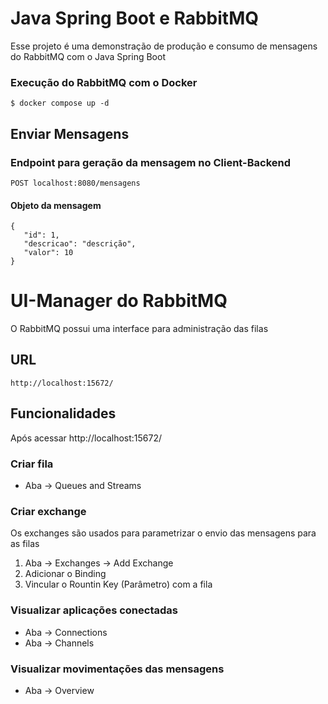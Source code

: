 
# Java Spring Boot e RabbitMQ

Esse projeto é uma demonstração de produção e consumo de mensagens do RabbitMQ com o Java Spring Boot

### Execução do RabbitMQ com o Docker

    $ docker compose up -d

## Enviar Mensagens

### Endpoint para geração da mensagem no Client-Backend

    POST localhost:8080/mensagens

#### Objeto da mensagem

    {
       "id": 1,
       "descricao": "descrição",
       "valor": 10
    }

# UI-Manager do RabbitMQ 
O RabbitMQ possui uma interface para administração das filas
## URL
    http://localhost:15672/

## Funcionalidades
Após acessar http://localhost:15672/

### Criar fila

 - Aba -> Queues and Streams

### Criar exchange 

Os exchanges são usados para parametrizar o envio das mensagens para as filas

 1. Aba -> Exchanges -> Add Exchange 
 2. Adicionar o Binding
 3. Vincular o Rountin Key (Parâmetro) com a fila

### Visualizar aplicações conectadas

 - Aba -> Connections 
 - Aba -> Channels

### Visualizar movimentações das mensagens

 - Aba -> Overview 
